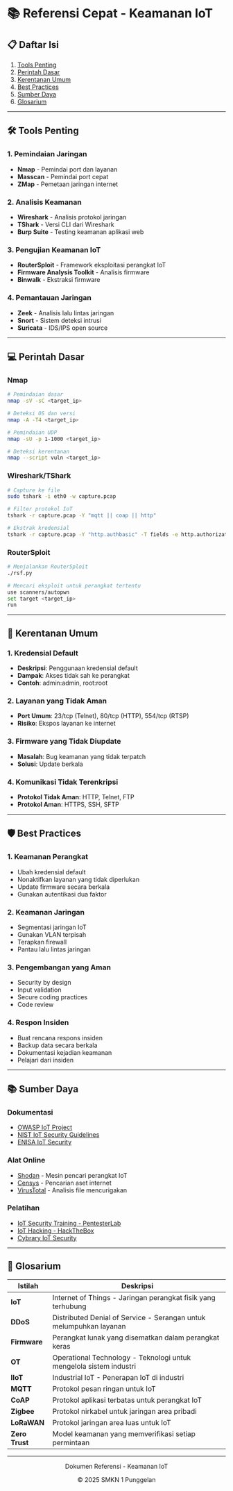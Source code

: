 # 📚 Referensi Cepat - Keamanan IoT

## 📋 Daftar Isi
1. [Tools Penting](#-tools-penting)
2. [Perintah Dasar](#-perintah-dasar)
3. [Kerentanan Umum](#-kerentanan-umum)
4. [Best Practices](#-best-practices)
5. [Sumber Daya](#-sumber-daya)
6. [Glosarium](#-glosarium)

---

## 🛠️ Tools Penting

### 1. Pemindaian Jaringan
- **Nmap** - Pemindai port dan layanan
- **Masscan** - Pemindai port cepat
- **ZMap** - Pemetaan jaringan internet

### 2. Analisis Keamanan
- **Wireshark** - Analisis protokol jaringan
- **TShark** - Versi CLI dari Wireshark
- **Burp Suite** - Testing keamanan aplikasi web

### 3. Pengujian Keamanan IoT
- **RouterSploit** - Framework eksploitasi perangkat IoT
- **Firmware Analysis Toolkit** - Analisis firmware
- **Binwalk** - Ekstraksi firmware

### 4. Pemantauan Jaringan
- **Zeek** - Analisis lalu lintas jaringan
- **Snort** - Sistem deteksi intrusi
- **Suricata** - IDS/IPS open source

---

## 💻 Perintah Dasar

### Nmap
```bash
# Pemindaian dasar
nmap -sV -sC <target_ip>

# Deteksi OS dan versi
nmap -A -T4 <target_ip>

# Pemindaian UDP
nmap -sU -p 1-1000 <target_ip>

# Deteksi kerentanan
nmap --script vuln <target_ip>
```

### Wireshark/TShark
```bash
# Capture ke file
sudo tshark -i eth0 -w capture.pcap

# Filter protokol IoT
tshark -r capture.pcap -Y "mqtt || coap || http"

# Ekstrak kredensial
tshark -r capture.pcap -Y "http.authbasic" -T fields -e http.authorization
```

### RouterSploit
```bash
# Menjalankan RouterSploit
./rsf.py

# Mencari eksploit untuk perangkat tertentu
use scanners/autopwn
set target <target_ip>
run
```

---

## 🚨 Kerentanan Umum

### 1. Kredensial Default
- **Deskripsi**: Penggunaan kredensial default
- **Dampak**: Akses tidak sah ke perangkat
- **Contoh**: admin:admin, root:root

### 2. Layanan yang Tidak Aman
- **Port Umum**: 23/tcp (Telnet), 80/tcp (HTTP), 554/tcp (RTSP)
- **Risiko**: Ekspos layanan ke internet

### 3. Firmware yang Tidak Diupdate
- **Masalah**: Bug keamanan yang tidak terpatch
- **Solusi**: Update berkala

### 4. Komunikasi Tidak Terenkripsi
- **Protokol Tidak Aman**: HTTP, Telnet, FTP
- **Protokol Aman**: HTTPS, SSH, SFTP

---

## 🛡️ Best Practices

### 1. Keamanan Perangkat
- Ubah kredensial default
- Nonaktifkan layanan yang tidak diperlukan
- Update firmware secara berkala
- Gunakan autentikasi dua faktor

### 2. Keamanan Jaringan
- Segmentasi jaringan IoT
- Gunakan VLAN terpisah
- Terapkan firewall
- Pantau lalu lintas jaringan

### 3. Pengembangan yang Aman
- Security by design
- Input validation
- Secure coding practices
- Code review

### 4. Respon Insiden
- Buat rencana respons insiden
- Backup data secara berkala
- Dokumentasi kejadian keamanan
- Pelajari dari insiden

---

## 📚 Sumber Daya

### Dokumentasi
- [OWASP IoT Project](https://owasp.org/www-project-internet-of-things/)
- [NIST IoT Security Guidelines](https://www.nist.gov/itl/applied-cybersecurity/nist-cybersecurity-iot-program)
- [ENISA IoT Security](https://www.enisa.europa.eu/topics/iot-and-smart-infrastructures/iot)

### Alat Online
- [Shodan](https://www.shodan.io/) - Mesin pencari perangkat IoT
- [Censys](https://censys.io/) - Pencarian aset internet
- [VirusTotal](https://www.virustotal.com/) - Analisis file mencurigakan

### Pelatihan
- [IoT Security Training - PentesterLab](https://pentesterlab.com/)
- [IoT Hacking - HackTheBox](https://academy.hackthebox.com/)
- [Cybrary IoT Security](https://www.cybrary.it/catalog/)

---

## 📖 Glosarium

| Istilah | Deskripsi |
|---------|-----------|
| **IoT** | Internet of Things - Jaringan perangkat fisik yang terhubung |
| **DDoS** | Distributed Denial of Service - Serangan untuk melumpuhkan layanan |
| **Firmware** | Perangkat lunak yang disematkan dalam perangkat keras |
| **OT** | Operational Technology - Teknologi untuk mengelola sistem industri |
| **IIoT** | Industrial IoT - Penerapan IoT di industri |
| **MQTT** | Protokol pesan ringan untuk IoT |
| **CoAP** | Protokol aplikasi terbatas untuk perangkat IoT |
| **Zigbee** | Protokol nirkabel untuk jaringan area pribadi |
| **LoRaWAN** | Protokol jaringan area luas untuk IoT |
| **Zero Trust** | Model keamanan yang memverifikasi setiap permintaan |

---
<div align="center">
  <p>Dokumen Referensi - Keamanan IoT</p>
  <p>© 2025 SMKN 1 Punggelan</p>
</div>
